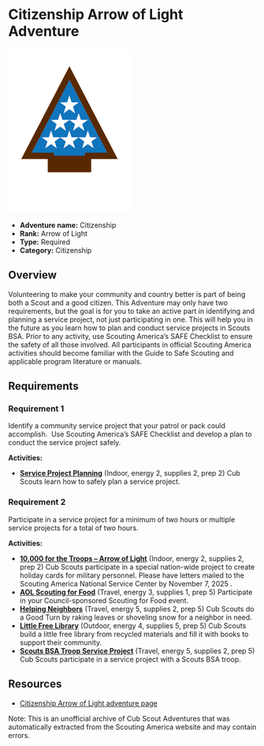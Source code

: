 # Citizenship Arrow of Light Adventure

![Citizenship Arrow of Light adventure belt loop](images/citizenship.jpg)

- **Adventure name:** Citizenship
- **Rank:** Arrow of Light
- **Type:** Required
- **Category:** Citizenship

## Overview

Volunteering to make your community and country better is part of being both a Scout and a good citizen. This Adventure may only have two requirements, but the goal is for you to take an active part in identifying and planning a service project, not just participating in one. This will help you in the future as you learn how to plan and conduct service projects in Scouts BSA. Prior to any activity, use Scouting America’s SAFE Checklist to ensure the safety of all those involved. All participants in official Scouting America activities should become familiar with the Guide to Safe Scouting and applicable program literature or manuals.

## Requirements

### Requirement 1

Identify a community service project that your patrol or pack could accomplish.  Use Scouting America’s SAFE Checklist and develop a plan to conduct the service project safely.

**Activities:**

- **[Service Project Planning](https://www.scouting.org/cub-scout-activities/service-project-planning/)** (Indoor, energy 2, supplies 2, prep 2)
  Cub Scouts learn how to safely plan a service project.

### Requirement 2

Participate in a service project for a minimum of two hours or multiple service projects for a total of two hours.

**Activities:**

- **[10,000 for the Troops – Arrow of Light](https://www.scouting.org/cub-scout-activities/10000-for-the-troops-arrow-of-light/)** (Indoor, energy 2, supplies 2, prep 2)
  Cub Scouts participate in a special nation-wide project to create holiday cards for military personnel.  Please have letters mailed to the Scouting America National Service Center by November 7, 2025 .
- **[AOL Scouting for Food](https://www.scouting.org/cub-scout-activities/aol-scouting-for-food/)** (Travel, energy 3, supplies 1, prep 5)
  Participate in your Council-sponsored Scouting for Food event.
- **[Helping Neighbors](https://www.scouting.org/cub-scout-activities/helping-neighbors/)** (Travel, energy 5, supplies 2, prep 5)
  Cub Scouts do a Good Turn by raking leaves or shoveling snow for a neighbor in need.
- **[Little Free Library](https://www.scouting.org/cub-scout-activities/little-free-library/)** (Outdoor, energy 4, supplies 5, prep 5)
  Cub Scouts build a little free library from recycled materials and fill it with books to support their community.
- **[Scouts BSA Troop Service Project](https://www.scouting.org/cub-scout-activities/scouts-bsa-troop-service-project/)** (Travel, energy 5, supplies 2, prep 5)
  Cub Scouts participate in a service project with a Scouts BSA troop.


## Resources

- [Citizenship Arrow of Light adventure page](https://www.scouting.org/cub-scout-adventures/citizenship/)

Note: This is an unofficial archive of Cub Scout Adventures that was automatically extracted from the Scouting America website and may contain errors.